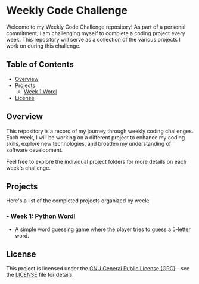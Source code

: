 # Weekly Code Challenge

Welcome to my Weekly Code Challenge repository! As part of a personal commitment, I am challenging myself to complete a coding project every week. This repository will serve as a collection of the various projects I work on during this challenge.

## Table of Contents

- [Overview](#overview)
- [Projects](#projects)
    - [Week 1 Wordl](#week-1)
- [License](#license)


## Overview

This repository is a record of my journey through weekly coding challenges. Each week, I will be working on a different project to enhance my coding skills, explore new technologies, and broaden my understanding of software development.

Feel free to explore the individual project folders for more details on each week's challenge.

## Projects

Here's a list of the completed projects organized by week:

### - [Week 1: Python Wordl](/week-1)
  - A simple word guessing game where the player tries to guess a 5-letter word.



## License

This project is licensed under the [GNU General Public License (GPG)](LICENSE) - see the [LICENSE](LICENSE) file for details.

